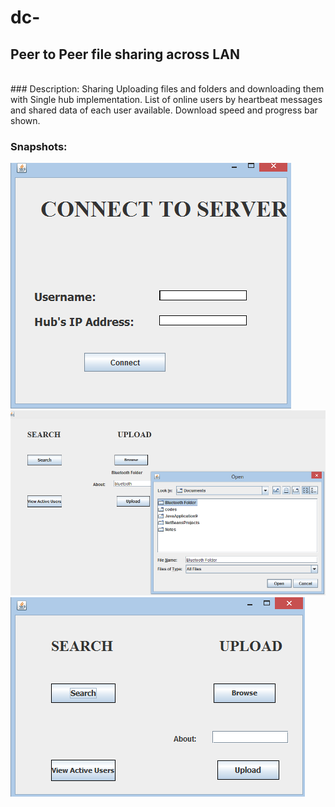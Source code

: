 # dc-
## Peer to Peer file sharing across LAN
<br>
### Description:
Sharing Uploading files and folders and downloading them with Single hub implementation.
List of online users by heartbeat messages and shared data of each user available. Download speed and progress bar shown.

### Snapshots:
![alt-text](https://github.com/ananyeaah/dc-/blob/master/images/dc.png "FIRST FRAME")
<br>
![alt-text](https://github.com/ananyeaah/dc-/blob/master/images/UPLOADINGfolder.png "Uploading Folder")
<br>
![alt-text](https://github.com/ananyeaah/dc-/blob/master/images/SearchUpload.png "Uploading Folder")
